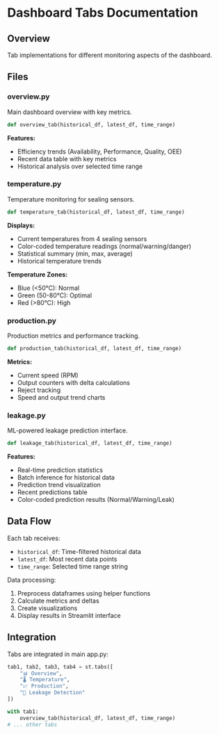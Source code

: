# Dashboard Tabs Documentation

## Overview

Tab implementations for different monitoring aspects of the dashboard.

## Files

### overview.py

Main dashboard overview with key metrics.

```python
def overview_tab(historical_df, latest_df, time_range)
```

**Features:**

- Efficiency trends (Availability, Performance, Quality, OEE)
- Recent data table with key metrics
- Historical analysis over selected time range

### temperature.py

Temperature monitoring for sealing sensors.

```python
def temperature_tab(historical_df, latest_df, time_range)
```

**Displays:**

- Current temperatures from 4 sealing sensors
- Color-coded temperature readings (normal/warning/danger)
- Statistical summary (min, max, average)
- Historical temperature trends

**Temperature Zones:**

- Blue (<50°C): Normal
- Green (50-80°C): Optimal
- Red (>80°C): High

### production.py

Production metrics and performance tracking.

```python
def production_tab(historical_df, latest_df, time_range)
```

**Metrics:**

- Current speed (RPM)
- Output counters with delta calculations
- Reject tracking
- Speed and output trend charts

### leakage.py

ML-powered leakage prediction interface.

```python
def leakage_tab(historical_df, latest_df, time_range)
```

**Features:**

- Real-time prediction statistics
- Batch inference for historical data
- Prediction trend visualization
- Recent predictions table
- Color-coded prediction results (Normal/Warning/Leak)

## Data Flow

Each tab receives:

- `historical_df`: Time-filtered historical data
- `latest_df`: Most recent data points
- `time_range`: Selected time range string

Data processing:

1. Preprocess dataframes using helper functions
2. Calculate metrics and deltas
3. Create visualizations
4. Display results in Streamlit interface

## Integration

Tabs are integrated in main app.py:

```python
tab1, tab2, tab3, tab4 = st.tabs([
    "📊 Overview",
    "🌡️ Temperature",
    "📈 Production",
    "🚨 Leakage Detection"
])

with tab1:
    overview_tab(historical_df, latest_df, time_range)
# ... other tabs
```
